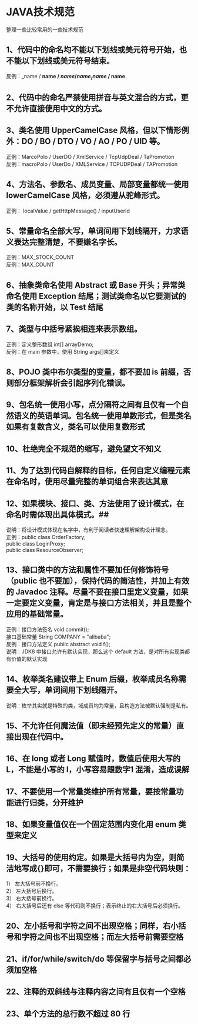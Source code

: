 # JAVA技术规范 #
   整理一些比较常用的一些技术规范

1、代码中的命名均不能以下划线或美元符号开始，也不能以下划线或美元符号结束。  
----------------------------------------
反例：_name / __name / $name / name_ / name$ / name__

## 2、代码中的命名严禁使用拼音与英文混合的方式，更不允许直接使用中文的方式。 ##

## 3、类名使用 UpperCamelCase 风格，但以下情形例外：DO / BO / DTO / VO / AO / PO / UID 等。 ##
正例：MarcoPolo / UserDO / XmlService / TcpUdpDeal / TaPromotion  
反例：macroPolo / UserDo / XMLService / TCPUDPDeal / TAPromotion  

## 4、方法名、参数名、成员变量、局部变量都统一使用 lowerCamelCase 风格，必须遵从驼峰形式。 ##
正例： localValue / getHttpMessage() / inputUserId

## 5、常量命名全部大写，单词间用下划线隔开，力求语义表达完整清楚，不要嫌名字长。 ##
正例：MAX_STOCK_COUNT  
反例：MAX_COUNT

## 6、抽象类命名使用 Abstract 或 Base 开头；异常类命名使用 Exception 结尾；测试类命名以它要测试的类的名称开始，以 Test 结尾 ##

## 7、类型与中括号紧挨相连来表示数组。 ##
正例：定义整形数组 int[] arrayDemo;  
反例：在 main 参数中，使用 String args[]来定义

## 8、POJO 类中布尔类型的变量，都不要加 is 前缀，否则部分框架解析会引起序列化错误。 ##

## 9、包名统一使用小写，点分隔符之间有且仅有一个自然语义的英语单词。包名统一使用单数形式，但是类名如果有复数含义，类名可以使用复数形式 ##

## 10、杜绝完全不规范的缩写，避免望文不知义 ##

## 11、为了达到代码自解释的目标，任何自定义编程元素在命名时，使用尽量完整的单词组合来表达其意 ##


## 12、如果模块、接口、类、方法使用了设计模式，在命名时需体现出具体模式。##
说明：将设计模式体现在名字中，有利于阅读者快速理解架构设计理念。  
正例：public class OrderFactory;  
 public class LoginProxy;  
public class ResourceObserver;   

## 13、接口类中的方法和属性不要加任何修饰符号（public 也不要加），保持代码的简洁性，并加上有效的 Javadoc 注释。尽量不要在接口里定义变量，如果一定要定义变量，肯定是与接口方法相关，并且是整个应用的基础常量。 ##
正例：接口方法签名 void commit();  
 接口基础常量 String COMPANY = "alibaba";  
反例：接口方法定义 public abstract void f();  
说明：JDK8 中接口允许有默认实现，那么这个 default 方法，是对所有实现类都有价值的默认实现  

## 14、枚举类名建议带上 Enum 后缀，枚举成员名称需要全大写，单词间用下划线隔开。 ##
说明：枚举其实就是特殊的类，域成员均为常量，且构造方法被默认强制是私有。


## 15、不允许任何魔法值（即未经预先定义的常量）直接出现在代码中。 ##

## 16、在 long 或者 Long 赋值时，数值后使用大写的 L，不能是小写的 l，小写容易跟数字1 混淆，造成误解 ##

## 17、不要使用一个常量类维护所有常量，要按常量功能进行归类，分开维护 ##

## 18、如果变量值仅在一个固定范围内变化用 enum 类型来定义 ##

## 19、大括号的使用约定。如果是大括号内为空，则简洁地写成{}即可，不需要换行；如果是非空代码块则： ##
1） 左大括号前不换行。  
2） 左大括号后换行。  
3） 右大括号前换行。  
4） 右大括号后还有 else 等代码则不换行；表示终止的右大括号后必须换行。


## 20、左小括号和字符之间不出现空格；同样，右小括号和字符之间也不出现空格；而左大括号前需要空格 ##  

## 21、if/for/while/switch/do 等保留字与括号之间都必须加空格 ##

## 22、注释的双斜线与注释内容之间有且仅有一个空格 ##

## 23、单个方法的总行数不超过 80 行 ##